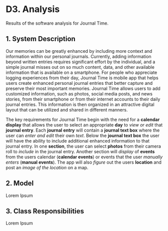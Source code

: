 # D3. Analysis

Results of the software analysis for Journal Time.

## 1. System Description

Our memories can be greatly enhanced by including more context and information within our personal journals.  Currently, adding information beyond written entries requires significant effort by the individual, and a simple journal misses out on so much content, data, and other available information that is available on a smartphone.  For people who appreciate logging experiences from their day, Journal Time is mobile app that helps users create enhanced personal journal entries that better capture and preserve their most important memories.  Journal Time allows users to add customized information, such as photos, social media posts, and news stories, from their smartphone or from their internet accounts to their daily journal entries.  This information is then organized in an attractive digital layout that can be utilized and shared in different manners.  

The key requirements for Journal Time begin with the need for a **calendar display** that allows the user to select an appropriate **day** to _view or edit_ that **journal entry**.  Each **journal entry** will contain a **journal text box** where the user can _enter and edit_ their own *text*.  Below the **journal text box** the user will have the ability to include additional enhanced information to that journal entry.  In one **section**, the user can select **photos** from their camera roll to _include_ in the journal entry.  Another section will _display_ of **events** from the users calendar (**calendar events**) or events that the user _manually enters_ (**manual events**).  The app will also _figure_ out the users **location** and post an *image of the location* on a map.    

## 2. Model

Lorem Ipsum

## 3. Class Responsibilities

Lorem Ipsum

